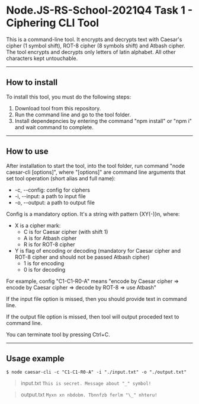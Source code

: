 # Node.JS-RS-School-2021Q4 Task 1 - Ciphering CLI Tool

This is a command-line tool. It encrypts and decrypts text with Caesar's cipher (1 symbol shift), ROT-8 cipher (8 symbols shift) and Atbash cipher. The tool encrypts and decrypts only letters of latin alphabet. All other characters kept untouchable.

---

## How to install

To install this tool, you must do the following steps:

1. Download tool from this repository.
2. Run the command line and go to the tool folder.
3. Install dependepncies by entering the command "npm install" or "npm i" and wait command to complete.

---

## How to use

After installation to start the tool, into the tool folder, run command "node caesar-cli [options]", where "[options]" are command line arguments that set tool operation (short alias and full name):

- -c, --config: config for ciphers
- -i, --input: a path to input file
- -o, --output: a path to output file

Config is a mandatory option. It's a string with pattern {XY(-)}n, where:

- X is a cipher mark:
  - C is for Caesar cipher (with shift 1)
  - A is for Atbash cipher
  - R is for ROT-8 cipher
- Y is flag of encoding or decoding (mandatory for Caesar cipher and ROT-8 cipher and should not be passed Atbash cipher)
  - 1 is for encoding
  - 0 is for decoding

For example, config "C1-C1-R0-A" means "encode by Caesar cipher => encode by Caesar cipher => decode by ROT-8 => use Atbash"

If the input file option is missed, then you should provide text in command line.

If the output file option is missed, then tool will output proceded text to command line.

You can terminate tool by pressing Ctrl+C.

---

## Usage example

    $ node caesar-cli -c "C1-C1-R0-A" -i "./input.txt" -o "./output.txt"

> input.txt
> `This is secret. Message about "_" symbol!`

> output.txt
> `Myxn xn nbdobm. Tbnnfzb ferlm "\_" nhteru!`
